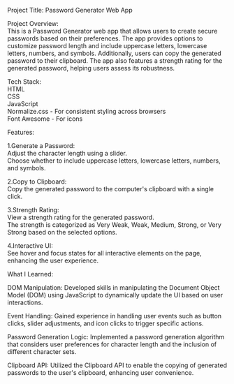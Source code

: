   
Project Title: Password Generator Web App  
  
  
Project Overview:  
This is a Password Generator web app that allows users to create secure passwords based on their preferences. The app provides options to customize password length and include uppercase letters, lowercase letters, numbers, and symbols. Additionally, users can copy the generated password to their clipboard. The app also features a strength rating for the generated password, helping users assess its robustness.  
  
  
Tech Stack:  
HTML  
CSS  
JavaScript  
Normalize.css - For consistent styling across browsers   
Font Awesome - For icons  
  
  
Features:  
  
1.Generate a Password:  
Adjust the character length using a slider.  
Choose whether to include uppercase letters, lowercase letters, numbers, and symbols.  
  
2.Copy to Clipboard:  
Copy the generated password to the computer's clipboard with a single click.  
  
3.Strength Rating:  
View a strength rating for the generated password.  
The strength is categorized as Very Weak, Weak, Medium, Strong, or Very Strong based on the selected options.  
  
4.Interactive UI:  
See hover and focus states for all interactive elements on the page, enhancing the user experience.  
  
  
What I Learned:  

DOM Manipulation: Developed skills in manipulating the Document Object Model (DOM) using JavaScript to dynamically update the UI based on user interactions.  
  
Event Handling: Gained experience in handling user events such as button clicks, slider adjustments, and icon clicks to trigger specific actions.  
  
Password Generation Logic: Implemented a password generation algorithm that considers user preferences for character length and the inclusion of different character sets.  
  
Clipboard API: Utilized the Clipboard API to enable the copying of generated passwords to the user's clipboard, enhancing user convenience.  
  